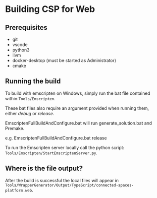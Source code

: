 # Building CSP for Web

## Prerequisites
* git
* vscode
* python3
* llvm
* docker-desktop (must be started as Administrator)
* cmake

## Running the build

To build with emscripten on Windows, simply run the bat file contained within `Tools/Emscripten`.

These bat files also require an argument provided when running them, either _debug_ or _release_.

EmscriptenFullBuildAndConfigure.bat will run generate_solution.bat and Premake. 

e.g. EmscriptenFullBuildAndConfigure.bat release

To run the Emscripten server locally call the python script: `Tools/Emscripten/StartEmscriptenServer.py`. 

## Where is the file output?

After the build is successful the local files will appear in `Tools/WrapperGenerator/Output/TypeScript/connected-spaces-platform.web`.
